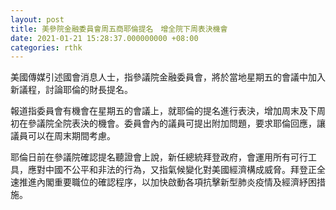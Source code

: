 ```yaml
---
layout: post
title: 美參院金融委員會周五商耶倫提名　增全院下周表決機會
date: 2021-01-21 15:28:37.000000000 +08:00
categories: rthk
---
```


美國傳媒引述國會消息人士，指參議院金融委員會，將於當地星期五的會議中加入新議程，討論耶倫的財長提名。

報道指委員會有機會在星期五的會議上，就耶倫的提名進行表決，增加周末及下周初在參議院全院表決的機會。委員會內的議員可提出附加問題，要求耶倫回應，讓議員可以在周末期間考慮。

耶倫日前在參議院確認提名聽證會上說，新任總統拜登政府，會運用所有可行工具，應對中國不公平和非法的行為，又指氣候變化對美國經濟構成威脅。拜登正全速推進內閣重要職位的確認程序，以加快啟動各項抗擊新型肺炎疫情及經濟紓困措施。
